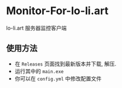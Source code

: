 # Monitor-For-lo-li.art
 lo-li.art 服务器监控客户端

## 使用方法
* 在 `Releases` 页面找到最新版本并下载, 解压.
* 运行其中的 `main.exe`
* 你可以在 `config.yml` 中修改配置文件



